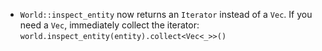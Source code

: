 - `World::inspect_entity` now returns an `Iterator` instead of a `Vec`. If you need a `Vec`, immediately collect the iterator: `world.inspect_entity(entity).collect<Vec<_>>()`
